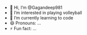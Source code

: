 - 👋 Hi, I’m @Gagandeep981
- 👀 I’m interested in playing volleyball
- 🌱 I’m currently learning to code
- 😄 Pronouns: ...
- ⚡ Fun fact: ...

<!---
Gagandeep981/Gagandeep981 is a ✨ special ✨ repository because its `README.md` (this file) appears on your GitHub profile.
You can click the Preview link to take a look at your changes.
--->
